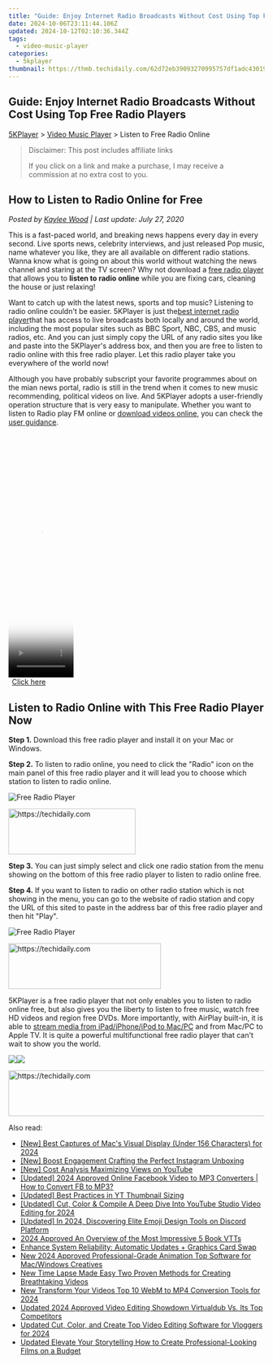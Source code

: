 ```yaml
---
title: "Guide: Enjoy Internet Radio Broadcasts Without Cost Using Top Free Radio Players"
date: 2024-10-06T23:11:44.106Z
updated: 2024-10-12T02:10:36.344Z
tags:
  - video-music-player
categories:
  - 5kplayer
thumbnail: https://thmb.techidaily.com/62d72eb39093270995757df1adc43019ed0e362b73decee245e264928d768a5a.jpg
---
```


## Guide: Enjoy Internet Radio Broadcasts Without Cost Using Top Free Radio Players

[5KPlayer](https://tools.techidaily.com/5kplayer/products/) \> [Video Music Player](https://tools.techidaily.com/5kplayer/video-music-player/) \> Listen to Free Radio Online

>  Disclaimer: This post includes affiliate links
>
>  If you click on a link and make a purchase, I may receive a commission at no extra cost to you.
>

## How to Listen to Radio Online for Free

 _Posted by [Kaylee Wood](https://www.quora.com/profile/Amanda-Hu-21) | Last update: July 27, 2020_

This is a fast-paced world, and breaking news happens every day in every second. Live sports news, celebrity interviews, and just released Pop music, name whatever you like, they are all available on different radio stations. Wanna know what is going on about this world without watching the news channel and staring at the TV screen? Why not download a [free radio player](https://tools.techidaily.com/5kplayer/video-music-player/) that allows you to **listen to radio online** while you are fixing cars, cleaning the house or just relaxing!

Want to catch up with the latest news, sports and top music? Listening to radio online couldn't be easier. 5KPlayer is just the[best internet radio player](https://tools.techidaily.com/5kplayer/video-music-player/)that has access to live broadcasts both locally and around the world, including the most popular sites such as BBC Sport, NBC, CBS, and music radios, etc. And you can just simply copy the URL of any radio sites you like and paste into the 5KPlayer's address box, and then you are free to listen to radio online with this free radio player. Let this radio player take you everywhere of the world now!

Although you have probably subscript your favorite programmes about on the mian news portal, radio is still in the trend when it comes to new music recommending, political videos on live. And 5KPlayer adopts a user-friendly operation structure that is very easy to manipulate. Whether you want to listen to Radio play FM online or [download videos online](https://tools.techidaily.com/5kplayer/youtube-download/), you can check the [user guidance](https://tools.techidaily.com/5kplayer/products/).

<!-- affiliate ads begin -->
<span id="1975648">
					<video width="128" height="480" style="cursor:pointer"
           poster="//a.impactradius-go.com/display-clicktoplayimage/1975648.png"
           onclick="if(!this.playClicked){this.play();this.setAttribute('controls',true);this.playClicked=true;}">
	   <source src="//a.impactradius-go.com/display-ad/22993-1975648">
	   <img src="//a.impactradius-go.com/display-clicktoplayimage/1975648.png" style="border: none; height: 100%; width: 100%; object-fit: contain">
	</video>
	<div style="width:80px;text-align:center"><a href="javascript:window.open(decodeURIComponent('https%3A%2F%2Fhomestyler.sjv.io%2Fc%2F5597632%2F1975648%2F22993'), '_blank');void(0);">Click here</a></div>
</span>
<img height="0" width="0" src="https://imp.pxf.io/i/5597632/1975648/22993" style="position:absolute;visibility:hidden;" border="0" />
<!-- affiliate ads end -->

## Listen to Radio Online with This Free Radio Player Now

**Step 1.** Download this free radio player and install it on your Mac or Windows.

**Step 2.** To listen to radio online, you need to click the "Radio" icon on the main panel of this free radio player and it will lead you to choose which station to listen to radio online.

![Free Radio Player](https://www.5kplayer.com/video-music-player/img/5k-radio-xsy-031701.jpg) 

<!-- affiliate ads begin -->
<a href="https://aligracehair.sjv.io/c/5597632/2135368/19272" target="_top" id="2135368">
  <img src="//a.impactradius-go.com/display-ad/19272-2135368" border="0" alt="https://techidaily.com" width="250" height="90"/>
</a>
<img height="0" width="0" src="https://aligracehair.sjv.io/i/5597632/2135368/19272" style="position:absolute;visibility:hidden;" border="0" />
<!-- affiliate ads end -->

**Step 3.** You can just simply select and click one radio station from the menu showing on the bottom of this free radio player to listen to radio online free.

**Step 4.** If you want to listen to radio on other radio station which is not showing in the menu, you can go to the website of radio station and copy the URL of this sited to paste in the address bar of this free radio player and then hit "Play".

![Free Radio Player](https://www.5kplayer.com/video-music-player/img/play-m3u8-files.jpg) 

<!-- affiliate ads begin -->
<a href="https://aligracehair.sjv.io/c/5597632/2135400/19272" target="_top" id="2135400">
  <img src="//a.impactradius-go.com/display-ad/19272-2135400" border="0" alt="https://techidaily.com" width="300" height="90"/>
</a>
<img height="0" width="0" src="https://aligracehair.sjv.io/i/5597632/2135400/19272" style="position:absolute;visibility:hidden;" border="0" />
<!-- affiliate ads end -->

5KPlayer is a free radio player that not only enables you to listen to radio online free, but also gives you the liberty to listen to free music, watch free HD videos and region free DVDs. More importantly, with AirPlay built-in, it is able to [stream media from iPad/iPhone/iPod to Mac/PC](https://tools.techidaily.com/5kplayer/airplay/) and from Mac/PC to Apple TV. It is quite a powerful multifunctional free radio player that can't wait to show you the world.

[![](https://www.5kplayer.com/video-music-player/../button/freedownbackmac.png)](https://tools.techidaily.com/5kplayer/products/)[![](https://www.5kplayer.com/video-music-player/../button/freedownwhitewin.png)](https://tools.techidaily.com/5kplayer/products/)

<!-- affiliate ads begin -->
<a href="https://appsumo.8odi.net/c/5597632/2094422/7443" target="_top" id="2094422">
  <img src="//a.impactradius-go.com/display-ad/7443-2094422" border="0" alt="https://techidaily.com" width="728" height="90"/>
</a>
<img height="0" width="0" src="https://appsumo.8odi.net/i/5597632/2094422/7443" style="position:absolute;visibility:hidden;" border="0" />
<!-- affiliate ads end -->

<ins class="adsbygoogle"
     style="display:block"
     data-ad-format="autorelaxed"
     data-ad-client="ca-pub-7571918770474297"
     data-ad-slot="1223367746"></ins>

<ins class="adsbygoogle"
     style="display:block"
     data-ad-client="ca-pub-7571918770474297"
     data-ad-slot="8358498916"
     data-ad-format="auto"
     data-full-width-responsive="true"></ins>

<span class="atpl-alsoreadstyle">Also read:</span>
<div><ul>
<li><a href="https://screen-capture.techidaily.com/new-best-captures-of-macs-visual-display-under-156-characters-for-2024/"><u>[New] Best Captures of Mac's Visual Display (Under 156 Characters) for 2024</u></a></li>
<li><a href="https://extra-resources.techidaily.com/new-boost-engagement-crafting-the-perfect-instagram-unboxing/"><u>[New] Boost Engagement Crafting the Perfect Instagram Unboxing</u></a></li>
<li><a href="https://extra-lessons.techidaily.com/new-cost-analysis-maximizing-views-on-youtube/"><u>[New] Cost Analysis Maximizing Views on YouTube</u></a></li>
<li><a href="https://facebook-video-content.techidaily.com/updated-2024-approved-online-facebook-video-to-mp3-converters-how-to-convert-fb-to-mp3/"><u>[Updated] 2024 Approved Online Facebook Video to MP3 Converters | How to Convert FB to MP3?</u></a></li>
<li><a href="https://youtube-lab.techidaily.com/ed-best-practices-in-yt-thumbnail-sizing/"><u>[Updated] Best Practices in YT Thumbnail Sizing</u></a></li>
<li><a href="https://youtube-zero.techidaily.com/ed-cut-color-and-compile-a-deep-dive-into-youtube-studio-video-editing-for-2024/"><u>[Updated] Cut, Color & Compile A Deep Dive Into YouTube Studio Video Editing for 2024</u></a></li>
<li><a href="https://discord-videos.techidaily.com/updated-in-2024-discovering-elite-emoji-design-tools-on-discord-platform/"><u>[Updated] In 2024, Discovering Elite Emoji Design Tools on Discord Platform</u></a></li>
<li><a href="https://extra-lessons.techidaily.com/2024-approved-an-overview-of-the-most-impressive-5-book-vtts/"><u>2024 Approved An Overview of the Most Impressive 5 Book VTTs</u></a></li>
<li><a href="https://win11.techidaily.com/enhance-system-reliability-automatic-updates-plus-graphics-card-swap/"><u>Enhance System Reliability: Automatic Updates + Graphics Card Swap</u></a></li>
<li><a href="https://video-ai-editor.techidaily.com/new-2024-approved-professional-grade-animation-top-software-for-macwindows-creatives/"><u>New 2024 Approved Professional-Grade Animation Top Software for Mac/Windows Creatives</u></a></li>
<li><a href="https://video-ai-editor.techidaily.com/new-time-lapse-made-easy-two-proven-methods-for-creating-breathtaking-videos/"><u>New Time Lapse Made Easy Two Proven Methods for Creating Breathtaking Videos</u></a></li>
<li><a href="https://video-ai-editor.techidaily.com/new-transform-your-videos-top-10-webm-to-mp4-conversion-tools-for-2024/"><u>New Transform Your Videos Top 10 WebM to MP4 Conversion Tools for 2024</u></a></li>
<li><a href="https://video-ai-editor.techidaily.com/updated-2024-approved-video-editing-showdown-virtualdub-vs-its-top-competitors/"><u>Updated 2024 Approved Video Editing Showdown Virtualdub Vs. Its Top Competitors</u></a></li>
<li><a href="https://video-ai-editor.techidaily.com/updated-cut-color-and-create-top-video-editing-software-for-vloggers-for-2024/"><u>Updated Cut, Color, and Create Top Video Editing Software for Vloggers for 2024</u></a></li>
<li><a href="https://video-ai-editor.techidaily.com/updated-elevate-your-storytelling-how-to-create-professional-looking-films-on-a-budget/"><u>Updated Elevate Your Storytelling How to Create Professional-Looking Films on a Budget</u></a></li>
</ul></div>

